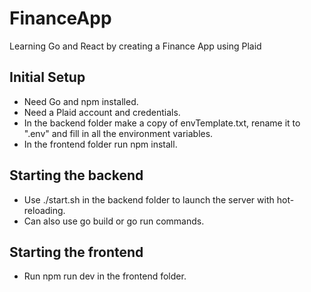 # FinanceApp
Learning Go and React by creating a Finance App using Plaid

## Initial Setup
- Need Go and npm installed.
- Need a Plaid account and credentials.
- In the backend folder make a copy of envTemplate.txt, rename it to ".env" and fill in all the environment variables.
- In the frontend folder run npm install.

## Starting the backend
- Use ./start.sh in the backend folder to launch the server with hot-reloading.
- Can also use go build or go run commands.

## Starting the frontend
- Run npm run dev in the frontend folder.
